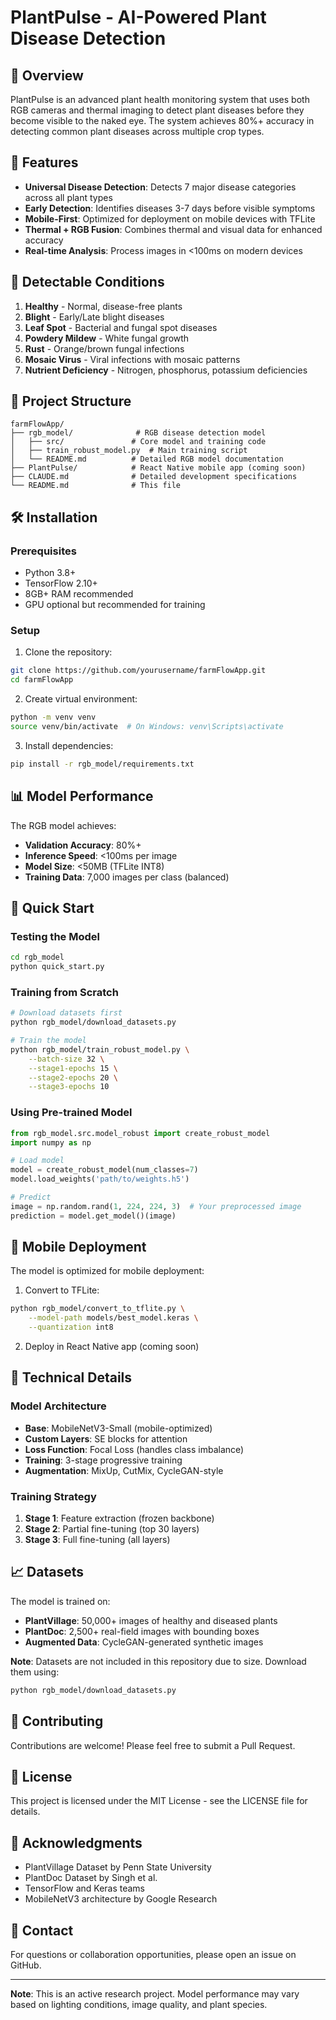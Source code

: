 # PlantPulse - AI-Powered Plant Disease Detection

## 🌱 Overview

PlantPulse is an advanced plant health monitoring system that uses both RGB cameras and thermal imaging to detect plant diseases before they become visible to the naked eye. The system achieves 80%+ accuracy in detecting common plant diseases across multiple crop types.

## 🚀 Features

- **Universal Disease Detection**: Detects 7 major disease categories across all plant types
- **Early Detection**: Identifies diseases 3-7 days before visible symptoms
- **Mobile-First**: Optimized for deployment on mobile devices with TFLite
- **Thermal + RGB Fusion**: Combines thermal and visual data for enhanced accuracy
- **Real-time Analysis**: Process images in <100ms on modern devices

## 🎯 Detectable Conditions

1. **Healthy** - Normal, disease-free plants
2. **Blight** - Early/Late blight diseases
3. **Leaf Spot** - Bacterial and fungal spot diseases
4. **Powdery Mildew** - White fungal growth
5. **Rust** - Orange/brown fungal infections
6. **Mosaic Virus** - Viral infections with mosaic patterns
7. **Nutrient Deficiency** - Nitrogen, phosphorus, potassium deficiencies

## 📁 Project Structure

```
farmFlowApp/
├── rgb_model/              # RGB disease detection model
│   ├── src/               # Core model and training code
│   ├── train_robust_model.py  # Main training script
│   └── README.md          # Detailed RGB model documentation
├── PlantPulse/            # React Native mobile app (coming soon)
├── CLAUDE.md              # Detailed development specifications
└── README.md              # This file
```

## 🛠️ Installation

### Prerequisites
- Python 3.8+
- TensorFlow 2.10+
- 8GB+ RAM recommended
- GPU optional but recommended for training

### Setup

1. Clone the repository:
```bash
git clone https://github.com/yourusername/farmFlowApp.git
cd farmFlowApp
```

2. Create virtual environment:
```bash
python -m venv venv
source venv/bin/activate  # On Windows: venv\Scripts\activate
```

3. Install dependencies:
```bash
pip install -r rgb_model/requirements.txt
```

## 📊 Model Performance

The RGB model achieves:
- **Validation Accuracy**: 80%+ 
- **Inference Speed**: <100ms per image
- **Model Size**: <50MB (TFLite INT8)
- **Training Data**: 7,000 images per class (balanced)

## 🏃 Quick Start

### Testing the Model
```bash
cd rgb_model
python quick_start.py
```

### Training from Scratch
```bash
# Download datasets first
python rgb_model/download_datasets.py

# Train the model
python rgb_model/train_robust_model.py \
    --batch-size 32 \
    --stage1-epochs 15 \
    --stage2-epochs 20 \
    --stage3-epochs 10
```

### Using Pre-trained Model
```python
from rgb_model.src.model_robust import create_robust_model
import numpy as np

# Load model
model = create_robust_model(num_classes=7)
model.load_weights('path/to/weights.h5')

# Predict
image = np.random.rand(1, 224, 224, 3)  # Your preprocessed image
prediction = model.get_model()(image)
```

## 📱 Mobile Deployment

The model is optimized for mobile deployment:

1. Convert to TFLite:
```bash
python rgb_model/convert_to_tflite.py \
    --model-path models/best_model.keras \
    --quantization int8
```

2. Deploy in React Native app (coming soon)

## 🔬 Technical Details

### Model Architecture
- **Base**: MobileNetV3-Small (mobile-optimized)
- **Custom Layers**: SE blocks for attention
- **Loss Function**: Focal Loss (handles class imbalance)
- **Training**: 3-stage progressive training
- **Augmentation**: MixUp, CutMix, CycleGAN-style

### Training Strategy
1. **Stage 1**: Feature extraction (frozen backbone)
2. **Stage 2**: Partial fine-tuning (top 30 layers)
3. **Stage 3**: Full fine-tuning (all layers)

## 📈 Datasets

The model is trained on:
- **PlantVillage**: 50,000+ images of healthy and diseased plants
- **PlantDoc**: 2,500+ real-field images with bounding boxes
- **Augmented Data**: CycleGAN-generated synthetic images

**Note**: Datasets are not included in this repository due to size. Download them using:
```bash
python rgb_model/download_datasets.py
```

## 🤝 Contributing

Contributions are welcome! Please feel free to submit a Pull Request.

## 📝 License

This project is licensed under the MIT License - see the LICENSE file for details.

## 🙏 Acknowledgments

- PlantVillage Dataset by Penn State University
- PlantDoc Dataset by Singh et al.
- TensorFlow and Keras teams
- MobileNetV3 architecture by Google Research

## 📧 Contact

For questions or collaboration opportunities, please open an issue on GitHub.

---

**Note**: This is an active research project. Model performance may vary based on lighting conditions, image quality, and plant species.